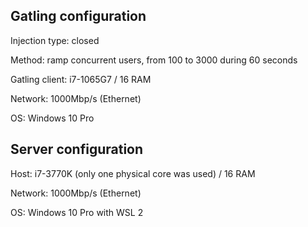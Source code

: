 ## Gatling configuration

Injection type: closed

Method: ramp concurrent users, from 100 to 3000 during 60 seconds

Gatling client: i7-1065G7 / 16 RAM

Network: 1000Mbp/s (Ethernet)

OS: Windows 10 Pro

## Server configuration

Host: i7-3770K (only one physical core was used) / 16 RAM

Network: 1000Mbp/s (Ethernet)

OS: Windows 10 Pro with WSL 2
